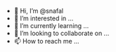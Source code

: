 - 👋 Hi, I’m @snafal
- 👀 I’m interested in ...
- 🌱 I’m currently learning ...
- 💞️ I’m looking to collaborate on ...
- 📫 How to reach me ...

<!---
snafal/snafal is a ✨ special ✨ repository because its `README.md` (this file) appears on your GitHub profile.
You can click the Preview link to take a look at your changes.
--->
